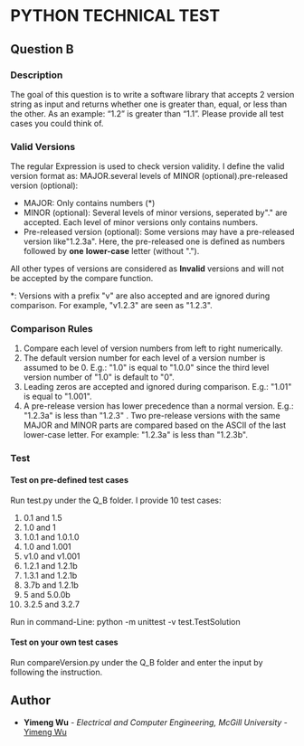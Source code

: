 # PYTHON TECHNICAL TEST 
## Question B
### Description
The goal of this question is to write a software library that accepts 2 version string as input and returns whether one is greater than, equal, or less than the other. As an example: “1.2” is greater than “1.1”. Please provide all test cases you could think of.
### Valid Versions
The regular Expression is used to check version validity. I define the valid version format as: MAJOR.several levels of MINOR (optional).pre-released version (optional):
* MAJOR: Only contains numbers (*)
* MINOR (optional): Several levels of minor versions, seperated by"." are accepted. Each level of minor versions only contains numbers.
* Pre-released version (optional): Some versions may have a pre-released version like"1.2.3a". Here, the pre-released one is defined as numbers followed by **one** **lower-case** letter (without ".").

All other types of versions are considered as **Invalid** versions and will not be accepted by the compare function. 

*: Versions with a prefix "v" are also accepted and are ignored during comparison. For example, "v1.2.3" are seen as "1.2.3".

### Comparison Rules
1. Compare each level of version numbers from left to right numerically.
2. The default version number for each level of a version number is assumed to be 0. E.g.: "1.0" is equal to "1.0.0" since the third level version number of "1.0" is default to "0".
3. Leading zeros are accepted and ignored during comparison. E.g.: "1.01" is equal to "1.001".
4. A pre-release version has lower precedence than a normal version. E.g.: "1.2.3a" is less than "1.2.3" . Two pre-release versions with the same MAJOR and MINOR parts are compared based on the ASCII of the last lower-case letter. For example: "1.2.3a" is less than "1.2.3b".

### Test
#### Test on pre-defined test cases
Run test.py under the Q_B folder. I provide 10 test cases:
1. 0.1 and 1.5
2. 1.0 and 1
3. 1.0.1 and 1.0.1.0
4. 1.0 and 1.001
5. v1.0 and v1.001
6. 1.2.1 and 1.2.1b
7. 1.3.1 and 1.2.1b
8. 3.7b and 1.2.1b
9. 5 and 5.0.0b
10. 3.2.5 and 3.2.7

Run in command-Line: python -m unittest -v  test.TestSolution
#### Test on your own test cases
Run compareVersion.py under the Q_B folder and enter the input by following the instruction. 



## Author

* **Yimeng Wu** - *Electrical and Computer Engineering, McGill University* - [Yimeng Wu](https://github.com/yimeng0701/)


